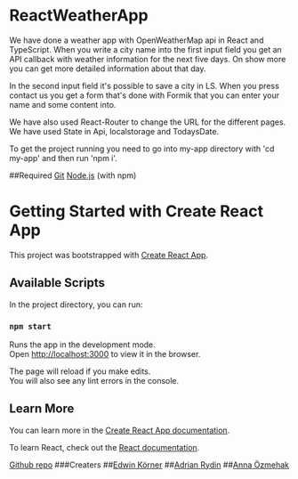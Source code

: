 # ReactWeatherApp

We have done a weather app with OpenWeatherMap api in React and TypeScript.
When you write a city name into the first input field you get an API callback with weather information for the next five days.
On show more you can get more detailed information about that day.

In the second input field it's possible to save a city in LS.
When you press contact us you get a form that's done with Formik that you can enter your name and some content into.

We have also used React-Router to change the URL for the different pages. We have used State in Api, localstorage and TodaysDate.

To get the project running you need to go into my-app directory with 'cd my-app' and then run 'npm i'.

##Required
[Git](https://git-scm.com/)
[Node.js](https://nodejs.org/) (with npm)

# Getting Started with Create React App

This project was bootstrapped with [Create React App](https://github.com/facebook/create-react-app).

## Available Scripts

In the project directory, you can run:

### `npm start`

Runs the app in the development mode.\
Open [http://localhost:3000](http://localhost:3000) to view it in the browser.

The page will reload if you make edits.\
You will also see any lint errors in the console.

## Learn More

You can learn more in the [Create React App documentation](https://facebook.github.io/create-react-app/docs/getting-started).

To learn React, check out the [React documentation](https://reactjs.org/).

[Github repo](https://github.com/AdrianRydin/ReactWeatherApp)
###Creaters ##[Edwin Körner](https://github.com/EdwinKorner) ##[Adrian Rydin](https://github.com/AdrianRydin) ##[Anna Özmehak](https://github.com/A-Ozmehak)
